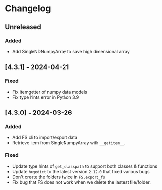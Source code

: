 # Changelog

## Unreleased

### Added

- Add SingleNDNumpyArray to save high dimensional array

## [4.3.1] - 2024-04-21

### Fixed

- Fix itemgetter of numpy data models
- Fix type hints error in Python 3.9

## [4.3.0] - 2024-03-26

### Added

- Add FS cli to import/export data
- Retrieve item from SingleNumpyArray with `__getitem__`.

### Fixed

- Update type hints of `get_classpath` to support both classes & functions
- Update `hugedict` to the latest version `2.12.0` that fixed various bugs
- Don't create the folders twice in `FS.export_fs`
- Fix bug that FS does not work when we delete the lastest file/folder.
